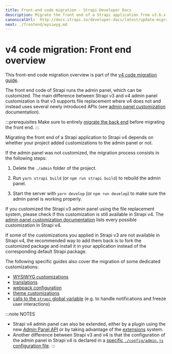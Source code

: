 ```yaml
---
title: Front-end code migration - Strapi Developer Docs
description: Migrate the front end of a Strapi application from v3.6.x to v4.0.x with step-by-step instructions
canonicalUrl:  http://docs.strapi.io/developer-docs/latest/update-migration-guides/migration-guides/v4/code/frontend.html
next: ./frontend/wysiwyg.md
---
```


# v4 code migration: Front end overview

This front-end code migration overview is part of the [v4 code migration guide](/developer-docs/latest/update-migration-guides/migration-guides/v4/code-migration.md).

The front end code of Strapi runs the admin panel, which can be customized. The main difference between Strapi v3 and v4 admin panel customization is that v3 supports file replacement where v4 does not and instead uses several newly introduced APIs (see [admin panel customization](/developer-docs/latest/development/admin-customization.md) documentation).

:::prerequisites
Make sure to entirely [migrate the back end](/developer-docs/latest/update-migration-guides/migration-guides/v4/code/backend.md) before migrating the front end.
:::

Migrating the front end of a Strapi application to Strapi v4 depends on whether your project added customizations to the admin panel or not.

If the admin panel was not customized, the migration process consists in the following steps:

1. Delete the `./admin` folder of the project.

2. Run `yarn strapi build` (or `npm run strapi build`) to rebuild the admin panel.

3. Start the server with `yarn develop` (or `npm run develop`) to make sure the admin panel is working properly.

If you customized the Strapi v3 admin panel using the file replacement system, please check if this customization is still available in Strapi v4. The [admin panel customization documentation](/developer-docs/latest/development/admin-customization.md) lists every possible customization in Strapi v4.

If some of the customizations you applied in Strapi v3 are not available in Strapi v4, the recommended way to add them back is to fork the customized package and install it in your application instead of the corresponding default Strapi package.

The following specific guides also cover the migration of some dedicated customizations:
- [WYSIWYG customizations](/developer-docs/latest/update-migration-guides/migration-guides/v4/code/frontend/wysiwyg.md)
- [translations](/developer-docs/latest/update-migration-guides/migration-guides/v4/code/frontend/translations.md)
- [webpack configuration](/developer-docs/latest/update-migration-guides/migration-guides/v4/code/frontend/webpack.md)
- [theme customizations](/developer-docs/latest/update-migration-guides/migration-guides/v4/code/frontend/theming.md)
- [calls to the `strapi` global variable](/developer-docs/latest/update-migration-guides/migration-guides/v4/code/frontend/strapi-global.md) (e.g. to handle notifications and freeze user interactions)

:::note NOTES
* Strapi v4 admin panel can also be extended, either by a plugin using the new [Admin Panel API](/developer-docs/latest/developer-resources/plugin-api-reference/admin-panel.md) or by taking advantage of the [extensions](/developer-docs/latest/development/admin-customization.md#extension) system.
* Another difference between Strapi v3 and v4 is that the configuration of the admin panel in Strapi v4 is declared in a [specific `./config/admin.js` configuration file](/developer-docs/latest/setup-deployment-guides/configurations/required/admin-panel.md).
:::
